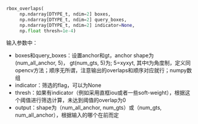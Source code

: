 ```python
rbox_overlaps(
     np.ndarray[DTYPE_t, ndim=2] boxes,
     np.ndarray[DTYPE_t, ndim=2] query_boxes,
     np.ndarray[DTYPE_t, ndim=2] indicator=None,
     np.float thresh=1e-4)
```

输入参数中：

* boxes和query_boxes：设置anchor和gt，anchor shape为(num_all_anchor, 5)， gt(num_gts, 5)为; 5=xyxyt, 其中t为角度制，定义同opencv方法；顺序无所谓，注意输出的overlaps和顺序对应就行；numpy数组
* indicator：筛选的flag，可以为None
* thresh：如果有indicator（例如采用直框iou或者一些soft-weight），根据这个阈值进行筛选计算，未达到阈值的overlap为0
* output：shape为（num_all_anchor, num_gts）或（num_gts, num_all_anchor），根据输入的哪个在前而定